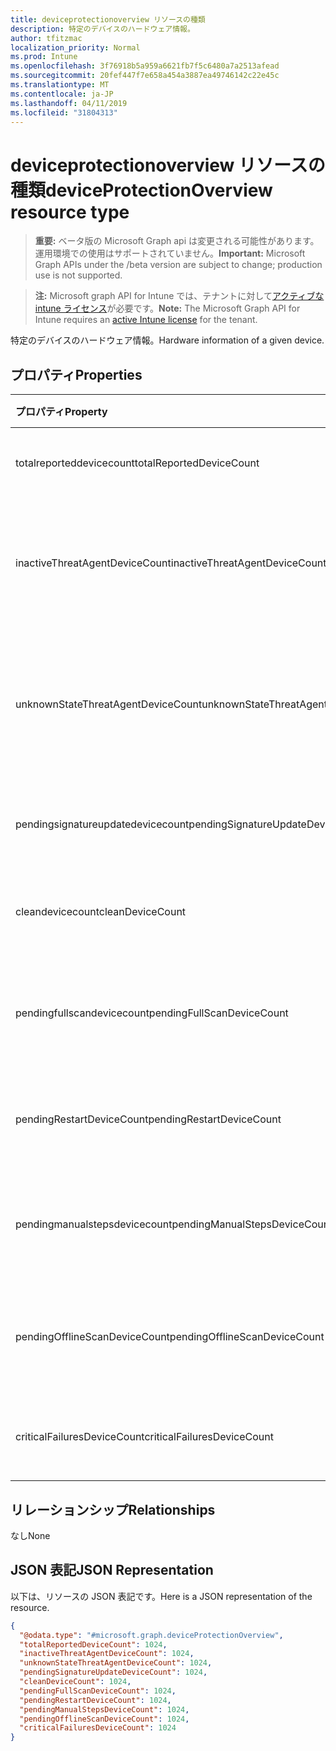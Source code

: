 ```yaml
---
title: deviceprotectionoverview リソースの種類
description: 特定のデバイスのハードウェア情報。
author: tfitzmac
localization_priority: Normal
ms.prod: Intune
ms.openlocfilehash: 3f76918b5a959a6621fb7f5c6480a7a2513afead
ms.sourcegitcommit: 20fef447f7e658a454a3887ea49746142c22e45c
ms.translationtype: MT
ms.contentlocale: ja-JP
ms.lasthandoff: 04/11/2019
ms.locfileid: "31804313"
---
```

# <a name="deviceprotectionoverview-resource-type"></a><span data-ttu-id="8cb4c-103">deviceprotectionoverview リソースの種類</span><span class="sxs-lookup"><span data-stu-id="8cb4c-103">deviceProtectionOverview resource type</span></span>

> <span data-ttu-id="8cb4c-104">**重要:** ベータ版の Microsoft Graph api は変更される可能性があります。運用環境での使用はサポートされていません。</span><span class="sxs-lookup"><span data-stu-id="8cb4c-104">**Important:** Microsoft Graph APIs under the /beta version are subject to change; production use is not supported.</span></span>

> <span data-ttu-id="8cb4c-105">**注:** Microsoft graph API for Intune では、テナントに対して[アクティブな intune ライセンス](https://go.microsoft.com/fwlink/?linkid=839381)が必要です。</span><span class="sxs-lookup"><span data-stu-id="8cb4c-105">**Note:** The Microsoft Graph API for Intune requires an [active Intune license](https://go.microsoft.com/fwlink/?linkid=839381) for the tenant.</span></span>

<span data-ttu-id="8cb4c-106">特定のデバイスのハードウェア情報。</span><span class="sxs-lookup"><span data-stu-id="8cb4c-106">Hardware information of a given device.</span></span>

## <a name="properties"></a><span data-ttu-id="8cb4c-107">プロパティ</span><span class="sxs-lookup"><span data-stu-id="8cb4c-107">Properties</span></span>
|<span data-ttu-id="8cb4c-108">プロパティ</span><span class="sxs-lookup"><span data-stu-id="8cb4c-108">Property</span></span>|<span data-ttu-id="8cb4c-109">型</span><span class="sxs-lookup"><span data-stu-id="8cb4c-109">Type</span></span>|<span data-ttu-id="8cb4c-110">説明</span><span class="sxs-lookup"><span data-stu-id="8cb4c-110">Description</span></span>|
|:---|:---|:---|
|<span data-ttu-id="8cb4c-111">totalreporteddevicecount</span><span class="sxs-lookup"><span data-stu-id="8cb4c-111">totalReportedDeviceCount</span></span>|<span data-ttu-id="8cb4c-112">Int32</span><span class="sxs-lookup"><span data-stu-id="8cb4c-112">Int32</span></span>|<span data-ttu-id="8cb4c-113">デバイスの合計数。</span><span class="sxs-lookup"><span data-stu-id="8cb4c-113">Total device count.</span></span>|
|<span data-ttu-id="8cb4c-114">inactiveThreatAgentDeviceCount</span><span class="sxs-lookup"><span data-stu-id="8cb4c-114">inactiveThreatAgentDeviceCount</span></span>|<span data-ttu-id="8cb4c-115">Int32</span><span class="sxs-lookup"><span data-stu-id="8cb4c-115">Int32</span></span>|<span data-ttu-id="8cb4c-116">脅威エージェント数が非アクティブなデバイス</span><span class="sxs-lookup"><span data-stu-id="8cb4c-116">Device with inactive threat agent count</span></span>|
|<span data-ttu-id="8cb4c-117">unknownStateThreatAgentDeviceCount</span><span class="sxs-lookup"><span data-stu-id="8cb4c-117">unknownStateThreatAgentDeviceCount</span></span>|<span data-ttu-id="8cb4c-118">Int32</span><span class="sxs-lookup"><span data-stu-id="8cb4c-118">Int32</span></span>|<span data-ttu-id="8cb4c-119">不明な数の脅威エージェントの状態を持つデバイス。</span><span class="sxs-lookup"><span data-stu-id="8cb4c-119">Device with threat agent state as unknown count.</span></span>|
|<span data-ttu-id="8cb4c-120">pendingsignatureupdatedevicecount</span><span class="sxs-lookup"><span data-stu-id="8cb4c-120">pendingSignatureUpdateDeviceCount</span></span>|<span data-ttu-id="8cb4c-121">Int32</span><span class="sxs-lookup"><span data-stu-id="8cb4c-121">Int32</span></span>|<span data-ttu-id="8cb4c-122">署名数が古いデバイス。</span><span class="sxs-lookup"><span data-stu-id="8cb4c-122">Device with old signature count.</span></span>|
|<span data-ttu-id="8cb4c-123">cleandevicecount</span><span class="sxs-lookup"><span data-stu-id="8cb4c-123">cleanDeviceCount</span></span>|<span data-ttu-id="8cb4c-124">Int32</span><span class="sxs-lookup"><span data-stu-id="8cb4c-124">Int32</span></span>|<span data-ttu-id="8cb4c-125">デバイス数をクリーニングします。</span><span class="sxs-lookup"><span data-stu-id="8cb4c-125">Clean device count.</span></span>|
|<span data-ttu-id="8cb4c-126">pendingfullscandevicecount</span><span class="sxs-lookup"><span data-stu-id="8cb4c-126">pendingFullScanDeviceCount</span></span>|<span data-ttu-id="8cb4c-127">Int32</span><span class="sxs-lookup"><span data-stu-id="8cb4c-127">Int32</span></span>|<span data-ttu-id="8cb4c-128">保留中のフルスキャンデバイス数。</span><span class="sxs-lookup"><span data-stu-id="8cb4c-128">Pending full scan device count.</span></span>|
|<span data-ttu-id="8cb4c-129">pendingRestartDeviceCount</span><span class="sxs-lookup"><span data-stu-id="8cb4c-129">pendingRestartDeviceCount</span></span>|<span data-ttu-id="8cb4c-130">Int32</span><span class="sxs-lookup"><span data-stu-id="8cb4c-130">Int32</span></span>|<span data-ttu-id="8cb4c-131">保留中の再起動デバイス数。</span><span class="sxs-lookup"><span data-stu-id="8cb4c-131">Pending restart device count.</span></span>|
|<span data-ttu-id="8cb4c-132">pendingmanualstepsdevicecount</span><span class="sxs-lookup"><span data-stu-id="8cb4c-132">pendingManualStepsDeviceCount</span></span>|<span data-ttu-id="8cb4c-133">Int32</span><span class="sxs-lookup"><span data-stu-id="8cb4c-133">Int32</span></span>|<span data-ttu-id="8cb4c-134">保留中の手動手順デバイス数。</span><span class="sxs-lookup"><span data-stu-id="8cb4c-134">Pending manual steps device count.</span></span>|
|<span data-ttu-id="8cb4c-135">pendingOfflineScanDeviceCount</span><span class="sxs-lookup"><span data-stu-id="8cb4c-135">pendingOfflineScanDeviceCount</span></span>|<span data-ttu-id="8cb4c-136">Int32</span><span class="sxs-lookup"><span data-stu-id="8cb4c-136">Int32</span></span>|<span data-ttu-id="8cb4c-137">保留中のオフラインスキャンデバイス数。</span><span class="sxs-lookup"><span data-stu-id="8cb4c-137">Pending offline scan device count.</span></span>|
|<span data-ttu-id="8cb4c-138">criticalFailuresDeviceCount</span><span class="sxs-lookup"><span data-stu-id="8cb4c-138">criticalFailuresDeviceCount</span></span>|<span data-ttu-id="8cb4c-139">Int32</span><span class="sxs-lookup"><span data-stu-id="8cb4c-139">Int32</span></span>|<span data-ttu-id="8cb4c-140">重大なエラーデバイス数。</span><span class="sxs-lookup"><span data-stu-id="8cb4c-140">Critical failures device count.</span></span>|

## <a name="relationships"></a><span data-ttu-id="8cb4c-141">リレーションシップ</span><span class="sxs-lookup"><span data-stu-id="8cb4c-141">Relationships</span></span>
<span data-ttu-id="8cb4c-142">なし</span><span class="sxs-lookup"><span data-stu-id="8cb4c-142">None</span></span>

## <a name="json-representation"></a><span data-ttu-id="8cb4c-143">JSON 表記</span><span class="sxs-lookup"><span data-stu-id="8cb4c-143">JSON Representation</span></span>
<span data-ttu-id="8cb4c-144">以下は、リソースの JSON 表記です。</span><span class="sxs-lookup"><span data-stu-id="8cb4c-144">Here is a JSON representation of the resource.</span></span>
<!-- {
  "blockType": "resource",
  "@odata.type": "microsoft.graph.deviceProtectionOverview"
}
-->
``` json
{
  "@odata.type": "#microsoft.graph.deviceProtectionOverview",
  "totalReportedDeviceCount": 1024,
  "inactiveThreatAgentDeviceCount": 1024,
  "unknownStateThreatAgentDeviceCount": 1024,
  "pendingSignatureUpdateDeviceCount": 1024,
  "cleanDeviceCount": 1024,
  "pendingFullScanDeviceCount": 1024,
  "pendingRestartDeviceCount": 1024,
  "pendingManualStepsDeviceCount": 1024,
  "pendingOfflineScanDeviceCount": 1024,
  "criticalFailuresDeviceCount": 1024
}
```





